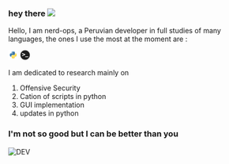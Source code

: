 <!---
╻ ╻   ┏━┓   ┏━┓   ┏━╸   ╻ ╻┏━┓┏━┓╺┳┓   ┏━┓╻ ╻┏━┓
┃ ┃   ┣┳┛   ┣━┫   ┣╸ ╺━╸┃╻┃┃ ┃┣┳┛ ┃┃   ┃ ┃┃╻┃┃ ┃
┗━┛   ╹┗╸   ╹ ╹   ╹     ┗┻┛┗━┛╹┗╸╺┻┛   ┗━┛┗┻┛┗━┛
--->

### hey there <img src="https://media.giphy.com/media/hvRJCLFzcasrR4ia7z/giphy.gif" width="25px">

Hello, I am nerd-ops, a Peruvian developer in full studies of many languages, the ones I use the most at the moment are :

<code><img height="20" src="https://raw.githubusercontent.com/github/explore/80688e429a7d4ef2fca1e82350fe8e3517d3494d/topics/python/python.png"></code>
<code><img height="20" src="https://raw.githubusercontent.com/github/explore/80688e429a7d4ef2fca1e82350fe8e3517d3494d/topics/terminal/terminal.png"></code>

I am dedicated to research mainly on
<ol type="square">
  <li>Offensive Security </li>
  <li>Cation of scripts in python </li>
  <li>GUI implementation </li>
  <li>updates in python </li>
</ol>

### I'm not so good but I can be better than you

<!--- developers gif : that's good owo -->

<img align="center" alt="DEV" src="https://media2.giphy.com/media/iIqmM5tTjmpOB9mpbn/giphy.gif?cid=790b7611ae6967838ca902ae5089c41f4c20706850698cab&rid=giphy.gif&ct=g" />

<!--- nerd-ops code --->
<!--- end of my noob code owo --->
